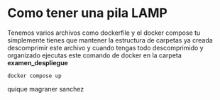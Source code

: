 # Como tener una pila LAMP

Tenemos varios archivos como dockerfile y el docker compose tu simplemente tienes que mantener la estructura de carpetas ya creada descomprimir este archivo y cuando tengas todo descomprimido y organizado ejecutas este comando de docker en la carpeta **examen_despliegue**
```
docker compose up
```
quique magraner sanchez

